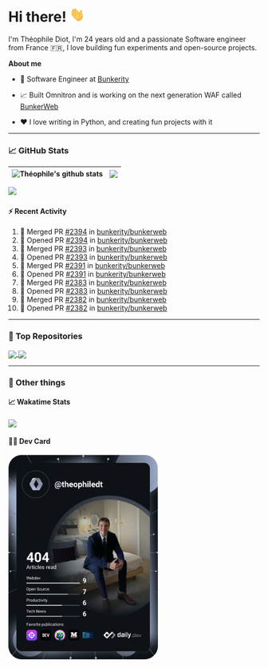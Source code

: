 # Hi there! <img src="./wave.gif" width="30px" height="30px" />

I'm Théophile Diot, I'm 24 years old and a passionate Software engineer from France 🇫🇷, I love building fun experiments and open-source projects.

**About me**

- 💼 Software Engineer at [Bunkerity](https://www.bunkerity.com/)

- 📈 Built Omnitron and is working on the next generation WAF called [BunkerWeb](https://www.bunkerweb.io)

- ❤️ I love writing in Python, and creating fun projects with it

---

### 📈 GitHub Stats

| <img align="center" src="https://github-readme-stats.vercel.app/api?username=TheophileDiot&show_icons=true&include_all_commits=true&theme=algolia&hide_border=true&rank_icon=github" alt="Théophile's github stats" /> | <img align="center" src="https://github-readme-stats.vercel.app/api/top-langs/?username=TheophileDiot&layout=compact&theme=algolia&hide_border=true" /> |
| ---------------------------------------------------------------------------------------------------------------------------------------------------------------------------------------------------------------------- | ------------------------------------------------------------------------------------------------------------------------------------------------------- |

![](https://github-readme-activity-graph.vercel.app/graph?username=TheophileDiot&theme=tokyo-night)

#### :zap: Recent Activity

<!--START_SECTION:activity-->
1. 🎉 Merged PR [#2394](https://github.com/bunkerity/bunkerweb/pull/2394) in [bunkerity/bunkerweb](https://github.com/bunkerity/bunkerweb)
2. 💪 Opened PR [#2394](https://github.com/bunkerity/bunkerweb/pull/2394) in [bunkerity/bunkerweb](https://github.com/bunkerity/bunkerweb)
3. 🎉 Merged PR [#2393](https://github.com/bunkerity/bunkerweb/pull/2393) in [bunkerity/bunkerweb](https://github.com/bunkerity/bunkerweb)
4. 💪 Opened PR [#2393](https://github.com/bunkerity/bunkerweb/pull/2393) in [bunkerity/bunkerweb](https://github.com/bunkerity/bunkerweb)
5. 🎉 Merged PR [#2391](https://github.com/bunkerity/bunkerweb/pull/2391) in [bunkerity/bunkerweb](https://github.com/bunkerity/bunkerweb)
6. 💪 Opened PR [#2391](https://github.com/bunkerity/bunkerweb/pull/2391) in [bunkerity/bunkerweb](https://github.com/bunkerity/bunkerweb)
7. 🎉 Merged PR [#2383](https://github.com/bunkerity/bunkerweb/pull/2383) in [bunkerity/bunkerweb](https://github.com/bunkerity/bunkerweb)
8. 💪 Opened PR [#2383](https://github.com/bunkerity/bunkerweb/pull/2383) in [bunkerity/bunkerweb](https://github.com/bunkerity/bunkerweb)
9. 🎉 Merged PR [#2382](https://github.com/bunkerity/bunkerweb/pull/2382) in [bunkerity/bunkerweb](https://github.com/bunkerity/bunkerweb)
10. 💪 Opened PR [#2382](https://github.com/bunkerity/bunkerweb/pull/2382) in [bunkerity/bunkerweb](https://github.com/bunkerity/bunkerweb)
<!--END_SECTION:activity-->

---

### 🔧 Top Repositories

<a href="https://github.com/bunkerity/bunkerweb">
  <img align="center" src="https://github-readme-stats.vercel.app/api/pin/?username=Bunkerity&repo=bunkerweb&theme=algolia" />
</a>
<a href="https://github.com/TheophileDiot/Omnitron">
  <img align="center" src="https://github-readme-stats.vercel.app/api/pin/?username=TheophileDiot&repo=Omnitron&theme=algolia" />
</a>

---

### 🎉 Other things

#### 📈 Wakatime Stats

<a href="https://wakatime.com/@theophile_bunkerity">
  <img align="center" src="https://github-readme-stats.vercel.app/api/wakatime?username=3aa5ce41-c253-43d9-8441-a721e446a45f&layout=compact&theme=algolia" />
</a>

#### 👨‍💻 Dev Card

<a href="https://app.daily.dev/TheophileDt">
  <img src="./devcard.svg" width="300" alt="Théophile Diot's Dev Card"/>
</a>
